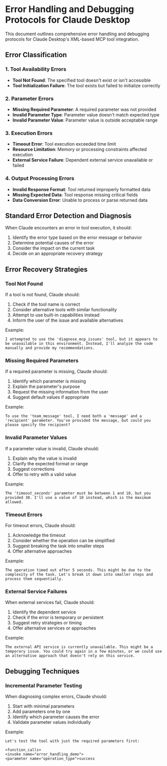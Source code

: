 # Error Handling and Debugging Protocols for Claude Desktop

This document outlines comprehensive error handling and debugging protocols for Claude Desktop's XML-based MCP tool integration.

## Error Classification

### 1. Tool Availability Errors
- **Tool Not Found**: The specified tool doesn't exist or isn't accessible
- **Tool Initialization Failure**: The tool exists but failed to initialize correctly

### 2. Parameter Errors
- **Missing Required Parameter**: A required parameter was not provided
- **Invalid Parameter Type**: Parameter value doesn't match expected type
- **Invalid Parameter Value**: Parameter value is outside acceptable range

### 3. Execution Errors
- **Timeout Error**: Tool execution exceeded time limit
- **Resource Limitation**: Memory or processing constraints affected execution
- **External Service Failure**: Dependent external service unavailable or failed

### 4. Output Processing Errors
- **Invalid Response Format**: Tool returned improperly formatted data
- **Missing Expected Data**: Tool response missing critical fields
- **Data Conversion Error**: Unable to process or parse returned data

## Standard Error Detection and Diagnosis

When Claude encounters an error in tool execution, it should:

1. Identify the error type based on the error message or behavior
2. Determine potential causes of the error
3. Consider the impact on the current task
4. Decide on an appropriate recovery strategy

## Error Recovery Strategies

### Tool Not Found
If a tool is not found, Claude should:
1. Check if the tool name is correct
2. Consider alternative tools with similar functionality
3. Attempt to use built-in capabilities instead
4. Inform the user of the issue and available alternatives

Example:
```
I attempted to use the 'diagnose_mcp_issues' tool, but it appears to be unavailable in this environment. Instead, I'll analyze the code manually and provide my recommendations.
```

### Missing Required Parameters
If a required parameter is missing, Claude should:
1. Identify which parameter is missing
2. Explain the parameter's purpose
3. Request the missing information from the user
4. Suggest default values if appropriate

Example:
```
To use the 'team_message' tool, I need both a 'message' and a 'recipient' parameter. You've provided the message, but could you please specify the recipient?
```

### Invalid Parameter Values
If a parameter value is invalid, Claude should:
1. Explain why the value is invalid
2. Clarify the expected format or range
3. Suggest corrections
4. Offer to retry with a valid value

Example:
```
The 'timeout_seconds' parameter must be between 1 and 10, but you provided 30. I'll use a value of 10 instead, which is the maximum allowed.
```

### Timeout Errors
For timeout errors, Claude should:
1. Acknowledge the timeout
2. Consider whether the operation can be simplified
3. Suggest breaking the task into smaller steps
4. Offer alternative approaches

Example:
```
The operation timed out after 5 seconds. This might be due to the complexity of the task. Let's break it down into smaller steps and process them sequentially.
```

### External Service Failures
When external services fail, Claude should:
1. Identify the dependent service
2. Check if the error is temporary or persistent
3. Suggest retry strategies or timing
4. Offer alternative services or approaches

Example:
```
The external API service is currently unavailable. This might be a temporary issue. You could try again in a few minutes, or we could use an alternative approach that doesn't rely on this service.
```

## Debugging Techniques

### Incremental Parameter Testing
When diagnosing complex errors, Claude should:
1. Start with minimal parameters
2. Add parameters one by one
3. Identify which parameter causes the error
4. Validate parameter values individually

Example:
```
Let's test the tool with just the required parameters first:

<function_calls>
<invoke name="error_handling_demo">
<parameter name="operation_type">success